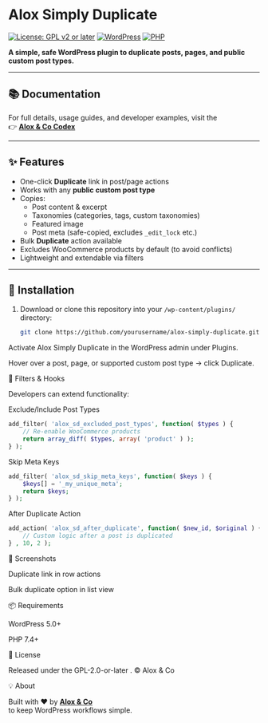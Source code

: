 # Alox Simply Duplicate

[![License: GPL v2 or later](https://img.shields.io/badge/License-GPL%20v2%20or%20later-blue.svg)](https://www.gnu.org/licenses/gpl-2.0.html)
[![WordPress](https://img.shields.io/badge/WordPress-5.0%2B-blue.svg)](https://wordpress.org/)
[![PHP](https://img.shields.io/badge/PHP-7.4%2B-blue.svg)](https://www.php.net/)

**A simple, safe WordPress plugin to duplicate posts, pages, and public custom post types.**

---

## 📚 Documentation

For full details, usage guides, and developer examples, visit the  
👉 [**Alox & Co Codex**](https://codex.alox.co)  

---

## ✨ Features

- One-click **Duplicate** link in post/page actions  
- Works with any **public custom post type**  
- Copies:
  - Post content & excerpt
  - Taxonomies (categories, tags, custom taxonomies)
  - Featured image
  - Post meta (safe-copied, excludes `_edit_lock` etc.)
- Bulk **Duplicate** action available
- Excludes WooCommerce products by default (to avoid conflicts)
- Lightweight and extendable via filters

---

## 🚀 Installation

1. Download or clone this repository into your `/wp-content/plugins/` directory:
   ```bash
   git clone https://github.com/yourusername/alox-simply-duplicate.git


Activate Alox Simply Duplicate in the WordPress admin under Plugins.

Hover over a post, page, or supported custom post type → click Duplicate.

🔧 Filters & Hooks

Developers can extend functionality:

Exclude/Include Post Types
```php
add_filter( 'alox_sd_excluded_post_types', function( $types ) {
    // Re-enable WooCommerce products
    return array_diff( $types, array( 'product' ) );
} );
```

Skip Meta Keys
```php
add_filter( 'alox_sd_skip_meta_keys', function( $keys ) {
    $keys[] = '_my_unique_meta';
    return $keys;
} );
```

After Duplicate Action
```php
add_action( 'alox_sd_after_duplicate', function( $new_id, $original ) {
    // Custom logic after a post is duplicated
} , 10, 2 );
```

📸 Screenshots

Duplicate link in row actions

Bulk duplicate option in list view

📦 Requirements

WordPress 5.0+

PHP 7.4+

📜 License

Released under the GPL-2.0-or-later
.
© Alox & Co

💡 About

Built with ❤️ by [**Alox & Co**](https://alox.co)  
 to keep WordPress workflows simple.
